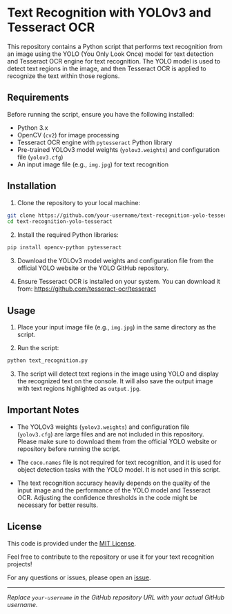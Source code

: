 # Text Recognition with YOLOv3 and Tesseract OCR

This repository contains a Python script that performs text recognition from an image using the YOLO (You Only Look Once) model for text detection and Tesseract OCR engine for text recognition. The YOLO model is used to detect text regions in the image, and then Tesseract OCR is applied to recognize the text within those regions.

## Requirements

Before running the script, ensure you have the following installed:

- Python 3.x
- OpenCV (`cv2`) for image processing
- Tesseract OCR engine with `pytesseract` Python library
- Pre-trained YOLOv3 model weights (`yolov3.weights`) and configuration file (`yolov3.cfg`)
- An input image file (e.g., `img.jpg`) for text recognition

## Installation

1. Clone the repository to your local machine:

```bash
git clone https://github.com/your-username/text-recognition-yolo-tesseract.git
cd text-recognition-yolo-tesseract
```

2. Install the required Python libraries:

```bash
pip install opencv-python pytesseract
```

3. Download the YOLOv3 model weights and configuration file from the official YOLO website or the YOLO GitHub repository.

4. Ensure Tesseract OCR is installed on your system. You can download it from: https://github.com/tesseract-ocr/tesseract

## Usage

1. Place your input image file (e.g., `img.jpg`) in the same directory as the script.

2. Run the script:

```bash
python text_recognition.py
```

3. The script will detect text regions in the image using YOLO and display the recognized text on the console. It will also save the output image with text regions highlighted as `output.jpg`.

## Important Notes

- The YOLOv3 weights (`yolov3.weights`) and configuration file (`yolov3.cfg`) are large files and are not included in this repository. Please make sure to download them from the official YOLO website or repository before running the script.

- The `coco.names` file is not required for text recognition, and it is used for object detection tasks with the YOLO model. It is not used in this script.

- The text recognition accuracy heavily depends on the quality of the input image and the performance of the YOLO model and Tesseract OCR. Adjusting the confidence thresholds in the code might be necessary for better results.

## License

This code is provided under the [MIT License](LICENSE).

Feel free to contribute to the repository or use it for your text recognition projects!

For any questions or issues, please open an [issue](https://github.com/your-username/text-recognition-yolo-tesseract/issues).

---

_Replace `your-username` in the GitHub repository URL with your actual GitHub username._
